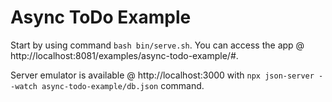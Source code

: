 # Async ToDo Example

Start by using command `bash bin/serve.sh`. You can access the app @ http://localhost:8081/examples/async-todo-example/#.

Server emulator is available @ http://localhost:3000 with `npx json-server --watch async-todo-example/db.json` command.
